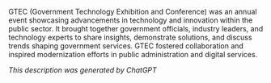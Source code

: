 GTEC (Government Technology Exhibition and Conference) was an annual event showcasing advancements in technology and innovation within the public sector. It brought together government officials, industry leaders, and technology experts to share insights, demonstrate solutions, and discuss trends shaping government services. GTEC fostered collaboration and inspired modernization efforts in public administration and digital services.

*This description was generated by ChatGPT*